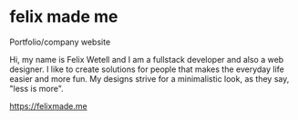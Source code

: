 # felix made me

Portfolio/company website

Hi, my name is Felix Wetell and I am a fullstack developer and also a web designer. I like to create solutions for people that makes the everyday life easier and more fun. My designs strive for a minimalistic look, as they say, "less is more".

https://felixmade.me
